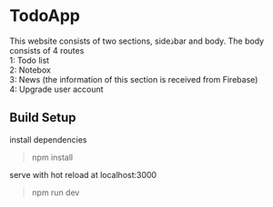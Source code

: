 # TodoApp
This website consists of two sections, sideذbar and body.
The body consists of 4 routes<br>
1: Todo list<br>
2: Notebox<br>
3: News (the information of this section is received from Firebase)<br>
4: Upgrade user account


## Build Setup

install dependencies
> npm install

serve with hot reload at localhost:3000
> npm run dev
